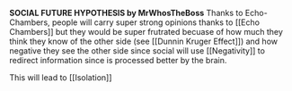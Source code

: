 **SOCIAL FUTURE HYPOTHESIS by MrWhosTheBoss**
Thanks to Echo-Chambers, people will carry super strong opinions thanks to [[Echo Chambers]] but they would be super frutrated becuase of how much they think they know of the other side (see [[Dunnin Kruger Effect]]) and how negative they see the other side since social will use [[Negativity]] to redirect information since is processed better by the brain.

This will lead to [[Isolation]] 
